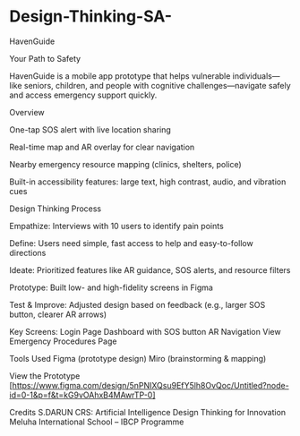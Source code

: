 # Design-Thinking-SA-

HavenGuide

Your Path to Safety

HavenGuide is a mobile app prototype that helps vulnerable individuals—like seniors, children, and people with cognitive challenges—navigate safely and access emergency support quickly.

Overview

One-tap SOS alert with live location sharing

Real-time map and AR overlay for clear navigation

Nearby emergency resource mapping (clinics, shelters, police)

Built-in accessibility features: large text, high contrast, audio, and vibration cues

Design Thinking Process

Empathize: Interviews with 10 users to identify pain points

Define: Users need simple, fast access to help and easy-to-follow directions

Ideate: Prioritized features like AR guidance, SOS alerts, and resource filters

Prototype: Built low- and high-fidelity screens in Figma

Test & Improve: Adjusted design based on feedback (e.g., larger SOS button, clearer AR arrows)

Key Screens:
Login Page
Dashboard with SOS button
AR Navigation View
Emergency Procedures Page

Tools Used
Figma (prototype design)
Miro (brainstorming & mapping)

View the Prototype
[https://www.figma.com/design/5nPNIXQsu9EfY5lh8OvQoc/Untitled?node-id=0-1&p=f&t=kG9vOAhxB4MAwrTP-0]

Credits
S.DARUN
CRS: Artificial Intelligence
Design Thinking for Innovation
Meluha International School – IBCP Programme
